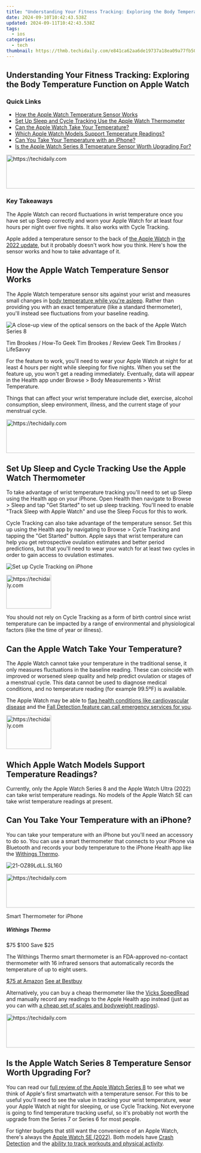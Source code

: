 ```yaml
---
title: "Understanding Your Fitness Tracking: Exploring the Body Temperature Function on Apple Watch"
date: 2024-09-10T10:42:43.538Z
updated: 2024-09-11T10:42:43.538Z
tags:
  - ios
categories:
  - tech
thumbnail: https://thmb.techidaily.com/e841ca62aa6de19737a18ea09a77fb50f1ee7b8f2f1fa7b3ae229b7af797fcf8.jpg
---
```


## Understanding Your Fitness Tracking: Exploring the Body Temperature Function on Apple Watch

### Quick Links

* [How the Apple Watch Temperature Sensor Works](https://sound-tweaking.techidaily.com/updated-innovative-applications-unveiling-the-most-advanced-11-voice-modification-solutions-on-ios-and-android-without-an-expense-for-2024/)
* [Set Up Sleep and Cycle Tracking Use the Apple Watch Thermometer](https://some-techniques.techidaily.com/new-full-spectrum-analysis-unpacking-adobes-data-preservation-and-alternatives/)
* [Can the Apple Watch Take Your Temperature?](https://digital-screen-recording.techidaily.com/updated-effortless-techniques-for-iphone-screen-recordings-for-2024/)
* [Which Apple Watch Models Support Temperature Readings?](https://facebook-videos.techidaily.com/new-2024-approved-unveiling-the-secrets-to-a-flawless-fb-live-session/)
* [Can You Take Your Temperature with an iPhone?](https://screen-mirror.techidaily.com/in-2024-a-guide-samsung-galaxy-a23-5g-wireless-and-wired-screen-mirroring-drfone-by-drfone-android/)
* [Is the Apple Watch Series 8 Temperature Sensor Worth Upgrading For?](https://media-tips.techidaily.com/explore-the-leading-free-mp4-to-asf-converter-tools-available-online/)





<!-- affiliate ads begin -->
<a href="https://appsumo.8odi.net/c/5597632/2118306/7443" target="_top" id="2118306">
  <img src="//a.impactradius-go.com/display-ad/7443-2118306" border="0" alt="https://techidaily.com" width="728" height="90"/>
</a>
<img height="0" width="0" src="https://appsumo.8odi.net/i/5597632/2118306/7443" style="position:absolute;visibility:hidden;" border="0" />
<!-- affiliate ads end -->




### Key Takeaways

 The Apple Watch can record fluctuations in wrist temperature once you have set up Sleep correctly and worn your Apple Watch for at least four hours per night over five nights. It also works with Cycle Tracking.

 Apple added a temperature sensor to the back of [the Apple Watch](https://extra-hints.techidaily.com/updated-capture-with-clarity-advanced-tips-for-gopro-hero5-black/) in [the 2022 update](https://some-approaches.techidaily.com/in-2024-top-ten-frame-enhancers-for-visual-artistry/), but it probably doesn't work how you think. Here's how the sensor works and how to take advantage of it.

##  How the Apple Watch Temperature Sensor Works

 The Apple Watch temperature sensor sits against your wrist and measures small changes in [body temperature while you're asleep](https://www.lifesavvy.com/44360/this-is-the-ideal-sleep-temperature/). Rather than providing you with an exact temperature (like a standard thermometer), you'll instead see fluctuations from your baseline reading.

![A close-up view of the optical sensors on the back of the Apple Watch Series 8](https://static1.howtogeekimages.com/wordpress/wp-content/uploads/2023/04/52559368730_8e05d85bbf_o.jpg) 

Tim Brookes / How-To Geek Tim Brookes / Review Geek Tim Brookes / LifeSavvy

 For the feature to work, you'll need to wear your Apple Watch at night for at least 4 hours per night while sleeping for five nights. When you set the feature up, you won't get a reading immediately. Eventually, data will appear in the Health app under Browse > Body Measurements > Wrist Temperature.

 Things that can affect your wrist temperature include diet, exercise, alcohol consumption, sleep environment, illness, and the current stage of your menstrual cycle.





<!-- affiliate ads begin -->
<a href="https://aidotcom.pxf.io/c/5597632/2129043/19576" target="_top" id="2129043">
  <img src="//a.impactradius-go.com/display-ad/19576-2129043" border="0" alt="https://techidaily.com" width="728" height="90"/>
</a>
<img height="0" width="0" src="https://aidotcom.pxf.io/i/5597632/2129043/19576" style="position:absolute;visibility:hidden;" border="0" />
<!-- affiliate ads end -->




##  Set Up Sleep and Cycle Tracking Use the Apple Watch Thermometer

 To take advantage of wrist temperature tracking you'll need to set up Sleep using the Health app on your iPhone. Open Health then navigate to Browse > Sleep and tap "Get Started" to set up sleep tracking. You'll need to enable "Track Sleep with Apple Watch" and use the Sleep Focus for this to work.

 Cycle Tracking can also take advantage of the temperature sensor. Set this up using the Health app by navigating to Browse > Cycle Tracking and tapping the "Get Started" button. Apple says that wrist temperature can help you get retrospective ovulation estimates and better period predictions, but that you'll need to wear your watch for at least two cycles in order to gain access to ovulation estimates.

![Set up Cycle Tracking on iPhone](https://static1.howtogeekimages.com/wordpress/wp-content/uploads/2023/04/cycle_tracking_health.jpg) 





<!-- affiliate ads begin -->
<a href="https://aligracehair.sjv.io/c/5597632/2115940/19272" target="_top" id="2115940">
  <img src="//a.impactradius-go.com/display-ad/19272-2115940" border="0" alt="https://techidaily.com" width="120" height="90"/>
</a>
<img height="0" width="0" src="https://aligracehair.sjv.io/i/5597632/2115940/19272" style="position:absolute;visibility:hidden;" border="0" />
<!-- affiliate ads end -->




 You should not rely on Cycle Tracking as a form of birth control since wrist temperature can be impacted by a range of environmental and physiological factors (like the time of year or illness).

##  Can the Apple Watch Take Your Temperature?

 The Apple Watch cannot take your temperature in the traditional sense, it only measures fluctuations in the baseline reading. These can coincide with improved or worsened sleep quality and help predict ovulation or stages of a menstrual cycle. This data cannot be used to diagnose medical conditions, and no temperature reading (for example 99.5ºF) is available.

 The Apple Watch may be able to [flag health conditions like cardiovascular disease](https://fake-location.techidaily.com/in-2024-3-ways-to-change-location-on-facebook-marketplace-for-lava-blaze-curve-5g-drfone-by-drfone-virtual-android/) and the [Fall Detection feature can call emergency services for you](https://visual-screen-recording.techidaily.com/new-zoom-room-basics-for-newbies/).





<!-- affiliate ads begin -->
<a href="https://aligracehair.sjv.io/c/5597632/2135349/19272" target="_top" id="2135349">
  <img src="//a.impactradius-go.com/display-ad/19272-2135349" border="0" alt="https://techidaily.com" width="120" height="90"/>
</a>
<img height="0" width="0" src="https://aligracehair.sjv.io/i/5597632/2135349/19272" style="position:absolute;visibility:hidden;" border="0" />
<!-- affiliate ads end -->




##  Which Apple Watch Models Support Temperature Readings?

 Currently, only the Apple Watch Series 8 and the Apple Watch Ultra (2022) can take wrist temperature readings. No models of the Apple Watch SE can take wrist temperature readings at present.

##  Can You Take Your Temperature with an iPhone?

 You can take your temperature with an iPhone but you'll need an accessory to do so. You can use a smart thermometer that connects to your iPhone via Bluetooth and records your body temperature to the iPhone Health app like the [Withings Thermo](https://www.amazon.com/Withings-Nokia-Thermo-Temporal-Thermometer/dp/B072LQFK3R?tag=htg-v2-29da6v0-20&ascsubtag=UUhtgUeUpU202015&asc%5Frefurl=https%3A%2F%2Fwww.howtogeek.com%2F887231%2Fhow-the-apple-watch-body-temperature-feature-works-and-where-to-find-it%2F&asc%5Fcampaign=Short-Term).

![21-OZ89LdLL._SL160_](https://static1.howtogeekimages.com/wordpress/wp-content/uploads/2023/06/21-oz89ldll-_sl160_.jpg) 





<!-- affiliate ads begin -->
<a href="https://ursime.pxf.io/c/5597632/2136545/16384" target="_top" id="2136545">
  <img src="//a.impactradius-go.com/display-ad/16384-2136545" border="0" alt="https://techidaily.com" width="728" height="90"/>
</a>
<img height="0" width="0" src="https://ursime.pxf.io/i/5597632/2136545/16384" style="position:absolute;visibility:hidden;" border="0" />
<!-- affiliate ads end -->




Smart Thermometer for iPhone

#####  Withings Thermo

$75 $100 Save $25 

The Withings Thermo smart thermometer is an FDA-approved no-contact thermometer with 16 infrared sensors that automatically records the temperature of up to eight users.

[$75 at Amazon](https://www.amazon.com/Withings-Nokia-Thermo-Temporal-Thermometer/dp/B072LQFK3R) [See at Bestbuy](https://shop-links.co/link/?exclusive=1&publisher_slug=itechdaily19598&url=https%3A%2F%2Fwww.bestbuy.com%2Fsite%2Fwithings__thermo_sma%2F5869537.p%3FskuId%3D5869537%2522target%253D%2522_blank) 

 Alternatively, you can buy a cheap thermometer like the [Vicks SpeedRead](https://www.amazon.com/Vicks-SpeedRead-Digital-Thermometer-V912US/dp/B000GRXHIE?tag=htg-v2-29da6v0-20&ascsubtag=UUhtgUeUpU202015&asc%5Frefurl=https%3A%2F%2Fwww.howtogeek.com%2F887231%2Fhow-the-apple-watch-body-temperature-feature-works-and-where-to-find-it%2F&asc%5Fcampaign=Short-Term) and manually record any readings to the Apple Health app instead (just as you can with [a cheap set of scales and bodyweight readings](https://on-screen-recording.techidaily.com/updated-in-2024-enhance-your-file-management-six-tips-for-win-11s-mov-files/)).





<!-- affiliate ads begin -->
<a href="https://unicoeye.pxf.io/c/5597632/2134247/18498" target="_top" id="2134247">
  <img src="//a.impactradius-go.com/display-ad/18498-2134247" border="0" alt="https://techidaily.com" width="728" height="90"/>
</a>
<img height="0" width="0" src="https://unicoeye.pxf.io/i/5597632/2134247/18498" style="position:absolute;visibility:hidden;" border="0" />
<!-- affiliate ads end -->




##  Is the Apple Watch Series 8 Temperature Sensor Worth Upgrading For?

 You can read our [full review of the Apple Watch Series 8](https://remote-screen-capture.techidaily.com/voice-recording-mastery-with-ipad-tools/) to see what we think of Apple's first smartwatch with a temperature sensor. For this to be useful you'll need to see the value in tracking your wrist temperature, wear your Apple Watch at night for sleeping, or use Cycle Tracking. Not everyone is going to find temperature tracking useful, so it's probably not worth the upgrade from the Series 7 or Series 6 for most people.

 For tighter budgets that still want the convenience of an Apple Watch, there's always the [Apple Watch SE (2022)](https://android-transfer.techidaily.com/in-2024-how-to-transfer-contacts-from-oppo-a18-to-other-android-devices-devices-drfone-by-drfone-transfer-from-android-transfer-from-android/). Both models have [Crash Detection](https://screen-mirror.techidaily.com/8-best-apps-for-screen-mirroring-itel-s23-pc-drfone-by-drfone-android/) and the [ability to track workouts and physical activity](https://article-tips.techidaily.com/new-2024-approved-crafting-gentle-sound-declines-with-logic-pro/).

<ins class="adsbygoogle"
     style="display:block"
     data-ad-format="autorelaxed"
     data-ad-client="ca-pub-7571918770474297"
     data-ad-slot="1223367746"></ins>



<ins class="adsbygoogle"
     style="display:block"
     data-ad-client="ca-pub-7571918770474297"
     data-ad-slot="8358498916"
     data-ad-format="auto"
     data-full-width-responsive="true"></ins>










